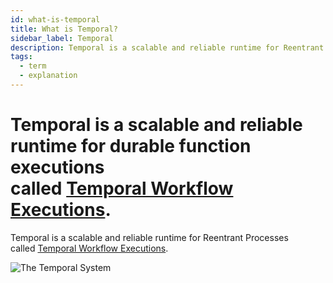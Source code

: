 ```yaml
---
id: what-is-temporal
title: What is Temporal?
sidebar_label: Temporal
description: Temporal is a scalable and reliable runtime for Reentrant Processes called Temporal Workflow Executions.
tags:
  - term
  - explanation
---
```


# Temporal is a scalable and reliable runtime for durable function executions called [Temporal Workflow Executions](/concepts/what-is-a-workflow-execution).

Temporal is a scalable and reliable runtime for Reentrant Processes called [Temporal Workflow Executions](/workflows#workflow-execution).

<!-- TODO content more appropriate for blog
:::note [Temporal's tenth rule](https://en.wikipedia.org/wiki/Greenspun%27s_tenth_rule)

Any sufficiently complex distributed system contains an ad-hoc, informally-specified, bug-ridden, slow implementation of half of temporal.io.

:::
-->

![The Temporal System](/diagrams/temporal-system-simple.svg)
